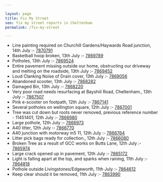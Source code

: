 ```yaml
---

layout: page
title: Fix My Street
seo: fix my street reports in Cheltenham
permalink: /fix-my-street

---
```


<!-- fix_marker starts -->

- Line painting required on Churchill Gardens/Haywards Road junction, 14th July :- [7870791](https://www.fixmystreet.com/report/7870791)
- Basketball hoop broken, 13th July :- [7869789](https://www.fixmystreet.com/report/7869789)
- Potholes, 13th July :- [7869524](https://www.fixmystreet.com/report/7869524)
- Entire pavement missing outside our home, obstructing our driveway and melting on the roadside, 13th July :- [7869452](https://www.fixmystreet.com/report/7869452)
- Loud Clanking Noise of Drain cover, 13th July :- [7869056](https://www.fixmystreet.com/report/7869056)
- Abandoned scooter, 13th July :- [7868282](https://www.fixmystreet.com/report/7868282)
- Damaged Bin, 13th July :- [7868220](https://www.fixmystreet.com/report/7868220)
- Very poor road needs resurfacing at Bayshiil Road, Cheltenham., 13th July :- [7867507](https://www.fixmystreet.com/report/7867507)
- Pink e-scooter on footpath, 12th July :- [7867141](https://www.fixmystreet.com/report/7867141)
- Several potholes on wellington square, 12th July :- [7867001](https://www.fixmystreet.com/report/7867001)
- Tree was cut down but roots never removed, previous reference number - 11451401, 12th July :- [7866980](https://www.fixmystreet.com/report/7866980)
- Large pothole, 12th July :- [7866973](https://www.fixmystreet.com/report/7866973)
- A40 litter, 12th July :- [7866770](https://www.fixmystreet.com/report/7866770)
- A40 junction with motorway m5 11, 12th July :- [7866764](https://www.fixmystreet.com/report/7866764)
- Litter pick bags ready for collection., 12th July :- [7866080](https://www.fixmystreet.com/report/7866080)
- Broken Tree as a result of GCC works on Butts Lane, 12th July :- [7865974](https://www.fixmystreet.com/report/7865974)
- Large crack opened up in pavement, 12th July :- [7865172](https://www.fixmystreet.com/report/7865172)
- Light is falling apart at the top, and sparks when raining, 11th July :- [7864818](https://www.fixmystreet.com/report/7864818)
- Pothole outside Livingstones/Edgeworth, 11th July :- [7864612](https://www.fixmystreet.com/report/7864612)
- Keep clear should it be removed, 11th July :- [7863990](https://www.fixmystreet.com/report/7863990)

<!-- fix_marker ends -->